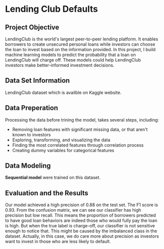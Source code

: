 # Lending Club Defaults 
 
## Project Objective
LendingClub is the world's largest peer-to-peer lending platform. It enables borrowers to create unsecured personal loans while investors can choose the loan to invest based on the information provided. 
In this project, I build machine learning models to predict the probability that a loan on LendingClub will charge off. These models could help LendingClub investors make better-informed investment decisions.

## Data Set Information
LendingClub dataset which is availble on Kaggle website.

## Data Preperation
Processing the data before trining the model, takes several steps, including: 
* Removing loan features with significant missing data, or that aren't known to investors
* Exploring, transforming, and visualizing the data
* Finding the most correlated features through correlation process 
* Creating dummy variables for categorical features 

## Data Modeling
**Sequential model** were trained on this dataset.

## Evaluation and the Results
Our model achieved a high precision of 0.88 on the test set. The F1 score is 0.93.
From the confusion matrix, we can see our classifier has high precision but low recall. This means the proportion of borrowers predicted to have good loan behaviors are indeed those who would fully pay the loan is high. But when the true label is charge-off, our classifier is not sensitive enough to notice that. This might be caused by the imbalanced class in the dataset. Actually, in this case, we do care more about precision as investors want to invest in those who are less likely to default.
